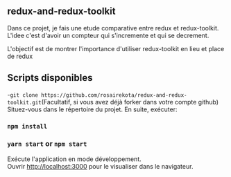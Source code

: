## redux-and-redux-toolkit


Dans ce projet, je fais une etude comparative entre redux et redux-toolkit.
L'idee c'est d'avoir un compteur qui s'incremente et qui se decrement.

L'objectif est de montrer l'importance d'utiliser redux-toolkit en lieu  et place de redux

## Scripts disponibles
 -`git clone https://github.com/rosairekota/redux-and-redux-toolkit.git`(Facultatif, si vous avez déjà forker dans votre compte github)
Situez-vous dans le répertoire du projet. En suite, exécuter:

### `npm install`
### `yarn start` or `npm start`

Exécute l'application en mode développement.<br />
Ouvrir [http://localhost:3000](http://localhost:3000) pour le visualiser dans le navigateur.
